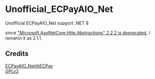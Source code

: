 # Unofficial_ECPayAIO_Net
Unofficial ECPayAIO_Net support  .NET 8

since ["Microsoft.AspNetCore.Http.Abstractions" 2.2.2 is deprecated](https://www.nuget.org/packages/Microsoft.AspNetCore.Http.Abstractions), I remanin it as 2.1.1.


## Credits
[ECPayAIO_Net@ECPay](https://github.com/ECPay/ECPayAIO_Net) \
[GPLv2](https://github.com/0xc0dec0ffeelab/Unofficial_ECPayAIO_Net/blob/main/LICENSE)
